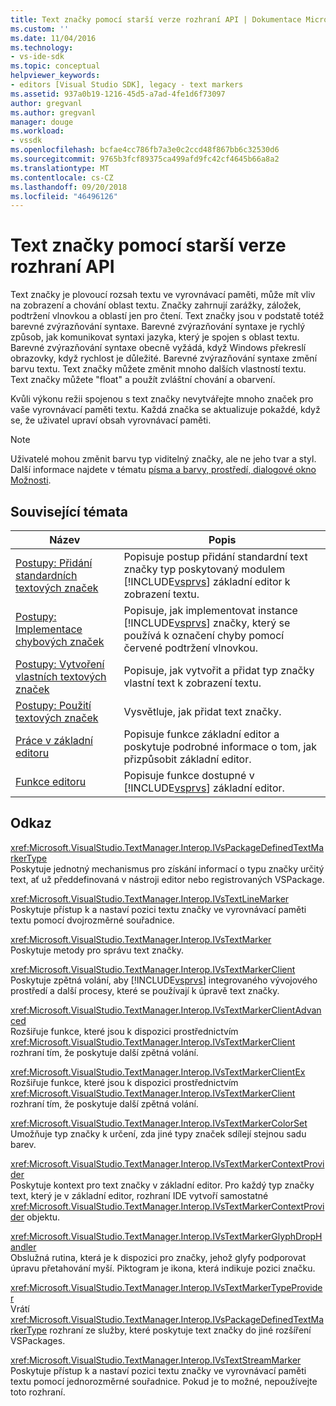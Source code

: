 ```yaml
---
title: Text značky pomocí starší verze rozhraní API | Dokumentace Microsoftu
ms.custom: ''
ms.date: 11/04/2016
ms.technology:
- vs-ide-sdk
ms.topic: conceptual
helpviewer_keywords:
- editors [Visual Studio SDK], legacy - text markers
ms.assetid: 937a0b19-1216-45d5-a7ad-4fe1d6f73097
author: gregvanl
ms.author: gregvanl
manager: douge
ms.workload:
- vssdk
ms.openlocfilehash: bcfae4cc786fb7a3e0c2ccd48f867bb6c32530d6
ms.sourcegitcommit: 9765b3fcf89375ca499afd9fc42cf4645b66a8a2
ms.translationtype: MT
ms.contentlocale: cs-CZ
ms.lasthandoff: 09/20/2018
ms.locfileid: "46496126"
---
```

# <a name="using-text-markers-with-the-legacy-api"></a>Text značky pomocí starší verze rozhraní API
Text značky je plovoucí rozsah textu ve vyrovnávací paměti, může mít vliv na zobrazení a chování oblast textu. Značky zahrnují zarážky, záložek, podtržení vlnovkou a oblastí jen pro čtení. Text značky jsou v podstatě totéž barevné zvýrazňování syntaxe. Barevné zvýrazňování syntaxe je rychlý způsob, jak komunikovat syntaxi jazyka, který je spojen s oblast textu. Barevné zvýrazňování syntaxe obecně vyžádá, když Windows překreslí obrazovky, když rychlost je důležité. Barevné zvýrazňování syntaxe změní barvu textu. Text značky můžete změnit mnoho dalších vlastností textu. Text značky můžete "float" a použít zvláštní chování a obarvení.  
  
 Kvůli výkonu režii spojenou s text značky nevytvářejte mnoho značek pro vaše vyrovnávací paměti textu. Každá značka se aktualizuje pokaždé, když se, že uživatel upraví obsah vyrovnávací paměti.  
  
> [!NOTE]
>  Uživatelé mohou změnit barvu typ viditelný značky, ale ne jeho tvar a styl. Další informace najdete v tématu [písma a barvy, prostředí, dialogové okno Možnosti](../ide/reference/fonts-and-colors-environment-options-dialog-box.md).  
  
## <a name="related-topics"></a>Související témata  
  
|Název|Popis|  
|-----------|-----------------|  
|[Postupy: Přidání standardních textových značek](../extensibility/how-to-add-standard-text-markers.md)|Popisuje postup přidání standardní text značky typ poskytovaný modulem [!INCLUDE[vsprvs](../code-quality/includes/vsprvs_md.md)] základní editor k zobrazení textu.|  
|[Postupy: Implementace chybových značek](../extensibility/how-to-implement-error-markers.md)|Popisuje, jak implementovat instance [!INCLUDE[vsprvs](../code-quality/includes/vsprvs_md.md)] značky, který se používá k označení chyby pomocí červené podtržení vlnovkou.|  
|[Postupy: Vytvoření vlastních textových značek](../extensibility/how-to-create-custom-text-markers.md)|Popisuje, jak vytvořit a přidat typ značky vlastní text k zobrazení textu.|  
|[Postupy: Použití textových značek](../extensibility/how-to-use-text-markers.md)|Vysvětluje, jak přidat text značky.|  
|[Práce v základní editoru](../extensibility/inside-the-core-editor.md)|Popisuje funkce základní editor a poskytuje podrobné informace o tom, jak přizpůsobit základní editor.|  
|[Funkce editoru](https://msdn.microsoft.com/library/bdac940d-1f14-4019-a01f-fd0bb3dc7198)|Popisuje funkce dostupné v [!INCLUDE[vsprvs](../code-quality/includes/vsprvs_md.md)] základní editor.|  
  
## <a name="reference"></a>Odkaz  
 <xref:Microsoft.VisualStudio.TextManager.Interop.IVsPackageDefinedTextMarkerType>  
 Poskytuje jednotný mechanismus pro získání informací o typu značky určitý text, ať už předdefinovaná v nástroji editor nebo registrovaných VSPackage.  
  
 <xref:Microsoft.VisualStudio.TextManager.Interop.IVsTextLineMarker>  
 Poskytuje přístup k a nastaví pozici textu značky ve vyrovnávací paměti textu pomocí dvojrozměrné souřadnice.  
  
 <xref:Microsoft.VisualStudio.TextManager.Interop.IVsTextMarker>  
 Poskytuje metody pro správu text značky.  
  
 <xref:Microsoft.VisualStudio.TextManager.Interop.IVsTextMarkerClient>  
 Poskytuje zpětná volání, aby [!INCLUDE[vsprvs](../code-quality/includes/vsprvs_md.md)] integrovaného vývojového prostředí a další procesy, které se používají k úpravě text značky.  
  
 <xref:Microsoft.VisualStudio.TextManager.Interop.IVsTextMarkerClientAdvanced>  
 Rozšiřuje funkce, které jsou k dispozici prostřednictvím <xref:Microsoft.VisualStudio.TextManager.Interop.IVsTextMarkerClient> rozhraní tím, že poskytuje další zpětná volání.  
  
 <xref:Microsoft.VisualStudio.TextManager.Interop.IVsTextMarkerClientEx>  
 Rozšiřuje funkce, které jsou k dispozici prostřednictvím <xref:Microsoft.VisualStudio.TextManager.Interop.IVsTextMarkerClient> rozhraní tím, že poskytuje další zpětná volání.  
  
 <xref:Microsoft.VisualStudio.TextManager.Interop.IVsTextMarkerColorSet>  
 Umožňuje typ značky k určení, zda jiné typy značek sdílejí stejnou sadu barev.  
  
 <xref:Microsoft.VisualStudio.TextManager.Interop.IVsTextMarkerContextProvider>  
 Poskytuje kontext pro text značky v základní editor. Pro každý typ značky text, který je v základní editor, rozhraní IDE vytvoří samostatné <xref:Microsoft.VisualStudio.TextManager.Interop.IVsTextMarkerContextProvider> objektu.  
  
 <xref:Microsoft.VisualStudio.TextManager.Interop.IVsTextMarkerGlyphDropHandler>  
 Obslužná rutina, která je k dispozici pro značky, jehož glyfy podporovat úpravu přetahování myší. Piktogram je ikona, která indikuje pozici značku.  
  
 <xref:Microsoft.VisualStudio.TextManager.Interop.IVsTextMarkerTypeProvider>  
 Vrátí <xref:Microsoft.VisualStudio.TextManager.Interop.IVsPackageDefinedTextMarkerType> rozhraní ze služby, které poskytuje text značky do jiné rozšíření VSPackages.  
  
 <xref:Microsoft.VisualStudio.TextManager.Interop.IVsTextStreamMarker>  
 Poskytuje přístup k a nastaví pozici textu značky ve vyrovnávací paměti textu pomocí jednorozměrné souřadnice. Pokud je to možné, nepoužívejte toto rozhraní.